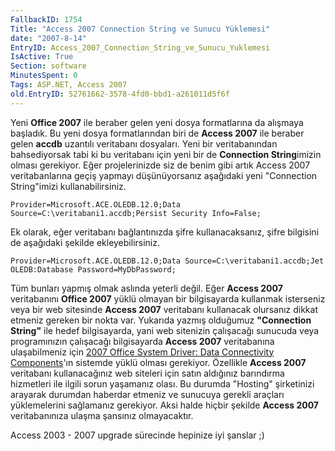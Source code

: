 ```yaml
---
FallbackID: 1754
Title: "Access 2007 Connection String ve Sunucu Yüklemesi"
date: "2007-8-14"
EntryID: Access_2007_Connection_String_ve_Sunucu_Yuklemesi
IsActive: True
Section: software
MinutesSpent: 0
Tags: ASP.NET, Access 2007
old.EntryID: 52761662-3578-4fd0-bbd1-a261011d5f6f
---
```

Yeni **Office 2007** ile beraber gelen yeni dosya formatlarına da
alışmaya başladık. Bu yeni dosya formatlarından biri de **Access 2007**
ile beraber gelen **accdb** uzantılı veritabanı dosyaları. Yeni bir
veritabanından bahsediyorsak tabi ki bu veritabanı için yeni bir de
**Connection String**imizin olması gerekiyor. Eğer projelerinizde siz
de benim gibi artık Access 2007 veritabanlarına geçiş yapmayı
düşünüyorsanız aşağıdaki yeni "Connection String"imizi
kullanabilirsiniz.

```
Provider=Microsoft.ACE.OLEDB.12.0;Data Source=C:\veritabani1.accdb;Persist Security Info=False;
```

Ek olarak, eğer veritabanı bağlantınızda şifre kullanacaksanız, şifre
bilgisini de aşağıdaki şekilde ekleyebilirsiniz.

```
Provider=Microsoft.ACE.OLEDB.12.0;Data Source=C:\veritabani1.accdb;Jet OLEDB:Database Password=MyDbPassword;
```

Tüm bunları yapmış olmak aslında yeterli değil. Eğer **Access 2007**
veritabanını **Office 2007** yüklü olmayan bir bilgisayarda kullanmak
isterseniz veya bir web sitesinde **Access 2007** veritabanı kullanacak
olursanız dikkat etmeniz gereken bir nokta var. Yukarıda yazmış
olduğumuz **"Connection String"** ile hedef bilgisayarda, yani web
sitenizin çalışacağı sunucuda veya programınızın çalışacağı bilgisayarda
**Access 2007** veritabanına ulaşabilmeniz için [2007 Office System
Driver: Data Connectivity
Components](http://www.microsoft.com/downloads/details.aspx?familyid=7554F536-8C28-4598-9B72-EF94E038C891&amp;displaylang=en)'ın
sistemde yüklü olması gerekiyor. Özellikle **Access 2007** veritabanı
kullanacağınız web siteleri için satın aldığınız barındırma hizmetleri
ile ilgili sorun yaşamanız olası. Bu durumda "Hosting" şirketinizi
arayarak durumdan haberdar etmeniz ve sunucuya gerekli araçları
yüklemelerini sağlamanız gerekiyor. Aksi halde hiçbir şekilde **Access
2007** veritabanınıza ulaşma şansınız olmayacaktır.

Access 2003 - 2007 upgrade sürecinde hepinize iyi şanslar ;)



